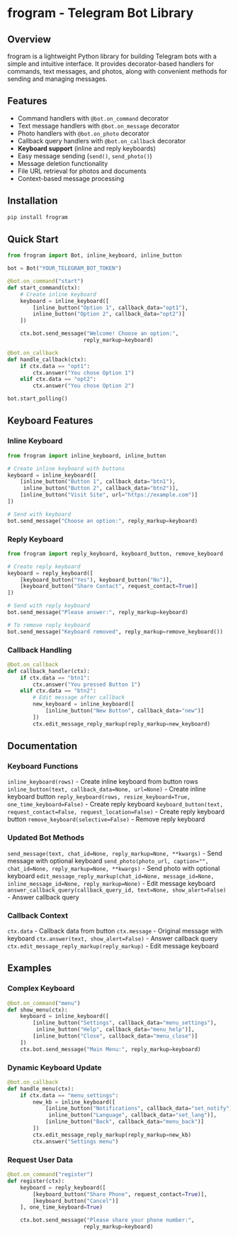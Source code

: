 # frogram - Telegram Bot Library

## Overview
frogram is a lightweight Python library for building Telegram bots with a simple and intuitive interface. It provides decorator-based handlers for commands, text messages, and photos, along with convenient methods for sending and managing messages.

## Features
- Command handlers with `@bot.on_command` decorator
- Text message handlers with `@bot.on_message` decorator
- Photo handlers with `@bot.on_photo` decorator
- Callback query handlers with `@bot.on_callback` decorator
- **Keyboard support** (inline and reply keyboards)
- Easy message sending (`send()`, `send_photo()`)
- Message deletion functionality
- File URL retrieval for photos and documents
- Context-based message processing

## Installation
```bash
pip install frogram
```

## Quick Start
```python
from frogram import Bot, inline_keyboard, inline_button

bot = Bot("YOUR_TELEGRAM_BOT_TOKEN")

@bot.on_command("start")
def start_command(ctx):
    # Create inline keyboard
    keyboard = inline_keyboard([
        [inline_button("Option 1", callback_data="opt1"),
        inline_button("Option 2", callback_data="opt2")]
    ])

    ctx.bot.send_message("Welcome! Choose an option:",
                        reply_markup=keyboard)

@bot.on_callback
def handle_callback(ctx):
    if ctx.data == "opt1":
        ctx.answer("You chose Option 1")
    elif ctx.data == "opt2":
        ctx.answer("You chose Option 2")

bot.start_polling()
```

## Keyboard Features

### Inline Keyboard
```python
from frogram import inline_keyboard, inline_button

# Create inline keyboard with buttons
keyboard = inline_keyboard([
    [inline_button("Button 1", callback_data="btn1"),
     inline_button("Button 2", callback_data="btn2")],
    [inline_button("Visit Site", url="https://example.com")]
])

# Send with keyboard
bot.send_message("Choose an option:", reply_markup=keyboard)
```

### Reply Keyboard
```python
from frogram import reply_keyboard, keyboard_button, remove_keyboard

# Create reply keyboard
keyboard = reply_keyboard([
    [keyboard_button("Yes"), keyboard_button("No")],
    [keyboard_button("Share Contact", request_contact=True)]
])

# Send with reply keyboard
bot.send_message("Please answer:", reply_markup=keyboard)

# To remove reply keyboard
bot.send_message("Keyboard removed", reply_markup=remove_keyboard())
```

### Callback Handling
```python
@bot.on_callback
def callback_handler(ctx):
    if ctx.data == "btn1":
        ctx.answer("You pressed Button 1")
    elif ctx.data == "btn2":
        # Edit message after callback
        new_keyboard = inline_keyboard([
            [inline_button("New Button", callback_data="new")]
        ])
        ctx.edit_message_reply_markup(reply_markup=new_keyboard)
```

## Documentation

### Keyboard Functions
`inline_keyboard(rows)` - Create inline keyboard from button rows
`inline_button(text, callback_data=None, url=None)` - Create inline keyboard button
`reply_keyboard(rows, resize_keyboard=True, one_time_keyboard=False)` - Create reply keyboard
`keyboard_button(text, request_contact=False, request_location=False)` - Create reply keyboard button
`remove_keyboard(selective=False)` - Remove reply keyboard

### Updated Bot Methods
`send_message(text, chat_id=None, reply_markup=None, **kwargs)` - Send message with optional keyboard
`send_photo(photo_url, caption="", chat_id=None, reply_markup=None, **kwargs)` - Send photo with optional keyboard
`edit_message_reply_markup(chat_id=None, message_id=None, inline_message_id=None, reply_markup=None)` - Edit message keyboard
`answer_callback_query(callback_query_id, text=None, show_alert=False)` - Answer callback query

### Callback Context
`ctx.data` - Callback data from button
`ctx.message` - Original message with keyboard
`ctx.answer(text, show_alert=False)` - Answer callback query
`ctx.edit_message_reply_markup(reply_markup)` - Edit message keyboard

## Examples

### Complex Keyboard
```python
@bot.on_command("menu")
def show_menu(ctx):
    keyboard = inline_keyboard([
        [inline_button("Settings", callback_data="menu_settings"),
         inline_button("Help", callback_data="menu_help")],
        [inline_button("Close", callback_data="menu_close")]
    ])
    ctx.bot.send_message("Main Menu:", reply_markup=keyboard)
```

### Dynamic Keyboard Update
```python
@bot.on_callback
def handle_menu(ctx):
    if ctx.data == "menu_settings":
        new_kb = inline_keyboard([
            [inline_button("Notifications", callback_data="set_notify"),
             inline_button("Language", callback_data="set_lang")],
            [inline_button("Back", callback_data="menu_back")]
        ])
        ctx.edit_message_reply_markup(reply_markup=new_kb)
        ctx.answer("Settings menu")
```

### Request User Data
```python
@bot.on_command("register")
def register(ctx):
    keyboard = reply_keyboard([
        [keyboard_button("Share Phone", request_contact=True)],
        [keyboard_button("Cancel")]
    ], one_time_keyboard=True)

    ctx.bot.send_message("Please share your phone number:",
                        reply_markup=keyboard)
```
